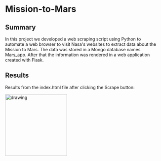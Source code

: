# Mission-to-Mars
## Summary
In this project we developed a web scraping script using Python to automate a web browser to visit Nasa's websites to extract data about the Mission to Mars. The data was stored in a Mongo database names Mars_app. After that the information was rendered in a web application created with Flask. 

## Results
Results from the index.html file after clicking the Scrape button:


<img src="results.png" alt="drawing" width="200"/>
